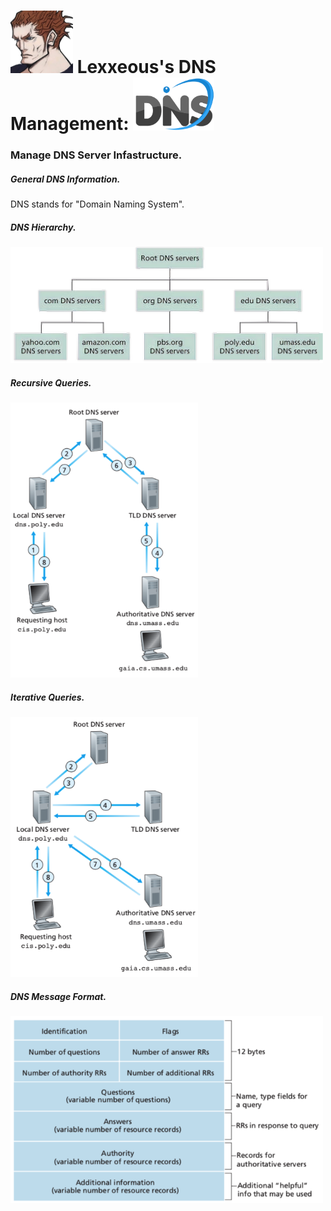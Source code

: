 <!-- DNS Management -->

# <img src="../../.pics/Lexxeous/lexx_headshot_clear.png" width="100px"/> Lexxeous's DNS Management: <img src="../../.pics/Protocols/DNS/dns_logo.png" width="130"/>
### Manage DNS Server Infastructure.

##### General DNS Information.

DNS stands for "Domain Naming System".<br>

##### DNS Hierarchy.
<img src="../../.pics/Protocols/DNS/dns_hierarchy.png" width="500"/>

##### Recursive Queries.
<img src="../../.pics/Protocols/DNS/recursive_query.png" width="300"/>

##### Iterative Queries.
<img src="../../.pics/Protocols/DNS/iterative_query.png" width="300"/>

##### DNS Message Format.
<img src="../../.pics/Protocols/DNS/dns_message_format.png" width="500"/>
